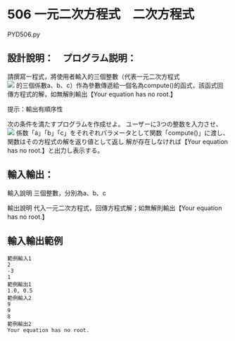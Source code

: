 # 506 一元二次方程式　二次方程式
PYD506.py
## 設計說明：　プログラム説明：
請撰寫一程式，將使用者輸入的三個整數（代表一元二次方程式  
![](https://i.imgur.com/KcwtOm9.png)
的三個係數a、b、c）作為參數傳遞給一個名為compute()的函式，該函式回傳方程式的解，如無解則輸出【Your equation has no root.】

提示：輸出有順序性

次の条件を満たすプログラムを作成せよ。
ユーザーに3つの整数を入力させ、
![](https://i.imgur.com/KcwtOm9.png)
係数「a」「b」「c」をそれぞれパラメータとして関数「compute()」に渡し、関数はその方程式の解を返り値として返し
解が存在しなければ【Your equation has no root.】と出力し表示する。


## 輸入輸出：
輸入說明
三個整數，分別為a、b、c

輸出說明
代入一元二次方程式，回傳方程式解；如無解則輸出【Your equation has no root.】

## 輸入輸出範例

```
範例輸入1
2
-3
1
範例輸出1
1.0, 0.5
範例輸入2
9
9
8
範例輸出2
Your equation has no root.
```
